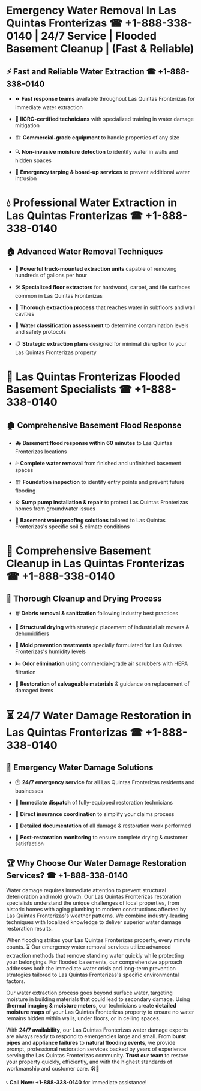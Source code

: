 # Emergency Water Removal In Las Quintas Fronterizas ☎ +1-888-338-0140 | 24/7 Service | Flooded Basement Cleanup | (Fast & Reliable)  

## ⚡ Fast and Reliable Water Extraction ☎ +1-888-338-0140  
- ⏩ **Fast response teams** available throughout Las Quintas Fronterizas for immediate water extraction  
- 🏅 **IICRC-certified technicians** with specialized training in water damage mitigation  
- 🏗️ **Commercial-grade equipment** to handle properties of any size  
- 🔍 **Non-invasive moisture detection** to identify water in walls and hidden spaces  
- 🛑 **Emergency tarping & board-up services** to prevent additional water intrusion  

# 💧 Professional Water Extraction in Las Quintas Fronterizas ☎ +1-888-338-0140  

## 🏠 Advanced Water Removal Techniques  
- 🚛 **Powerful truck-mounted extraction units** capable of removing hundreds of gallons per hour  
- 🛠️ **Specialized floor extractors** for hardwood, carpet, and tile surfaces common in Las Quintas Fronterizas  
- 📏 **Thorough extraction process** that reaches water in subfloors and wall cavities  
- 🧪 **Water classification assessment** to determine contamination levels and safety protocols  
- 📋 **Strategic extraction plans** designed for minimal disruption to your Las Quintas Fronterizas property  

# 🌊 Las Quintas Fronterizas Flooded Basement Specialists ☎ +1-888-338-0140  

## 🏚️ Comprehensive Basement Flood Response  
- 🚑 **Basement flood response within 60 minutes** to Las Quintas Fronterizas locations  
- 💦 **Complete water removal** from finished and unfinished basement spaces  
- 🏗️ **Foundation inspection** to identify entry points and prevent future flooding  
- ⚙️ **Sump pump installation & repair** to protect Las Quintas Fronterizas homes from groundwater issues  
- 🌱 **Basement waterproofing solutions** tailored to Las Quintas Fronterizas's specific soil & climate conditions  

# 🧹 Comprehensive Basement Cleanup in Las Quintas Fronterizas ☎ +1-888-338-0140  

## 🔄 Thorough Cleanup and Drying Process  
- 🗑️ **Debris removal & sanitization** following industry best practices  
- 💨 **Structural drying** with strategic placement of industrial air movers & dehumidifiers  
- 🦠 **Mold prevention treatments** specially formulated for Las Quintas Fronterizas's humidity levels  
- 🌬️ **Odor elimination** using commercial-grade air scrubbers with HEPA filtration  
- 🔧 **Restoration of salvageable materials** & guidance on replacement of damaged items  

# ⏳ 24/7 Water Damage Restoration in Las Quintas Fronterizas ☎ +1-888-338-0140  

## 🚀 Emergency Water Damage Solutions  
- 🕛 **24/7 emergency service** for all Las Quintas Fronterizas residents and businesses  
- 🚒 **Immediate dispatch** of fully-equipped restoration technicians  
- 🏦 **Direct insurance coordination** to simplify your claims process  
- 📜 **Detailed documentation** of all damage & restoration work performed  
- 🔎 **Post-restoration monitoring** to ensure complete drying & customer satisfaction  

## 🏆 Why Choose Our Water Damage Restoration Services? ☎ +1-888-338-0140  
Water damage requires immediate attention to prevent structural deterioration and mold growth. Our Las Quintas Fronterizas restoration specialists understand the unique challenges of local properties, from historic homes with aging plumbing to modern constructions affected by Las Quintas Fronterizas's weather patterns. We combine industry-leading techniques with localized knowledge to deliver superior water damage restoration results.  

When flooding strikes your Las Quintas Fronterizas property, every minute counts. ⏳ Our emergency water removal services utilize advanced extraction methods that remove standing water quickly while protecting your belongings. For flooded basements, our comprehensive approach addresses both the immediate water crisis and long-term prevention strategies tailored to Las Quintas Fronterizas's specific environmental factors.  

Our water extraction process goes beyond surface water, targeting moisture in building materials that could lead to secondary damage. Using **thermal imaging & moisture meters**, our technicians create **detailed moisture maps** of your Las Quintas Fronterizas property to ensure no water remains hidden within walls, under floors, or in ceiling spaces.  

With **24/7 availability**, our Las Quintas Fronterizas water damage experts are always ready to respond to emergencies large and small. From **burst pipes** and **appliance failures** to **natural flooding events**, we provide prompt, professional restoration services backed by years of experience serving the Las Quintas Fronterizas community. **Trust our team** to restore your property quickly, efficiently, and with the highest standards of workmanship and customer care. 🛠️💪  

📞 **Call Now: +1-888-338-0140** for immediate assistance!
